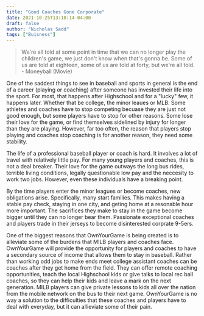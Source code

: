 ```yaml
---
title: "Good Coaches Gone Corporate"
date: 2021-10-25T13:10:14-04:00
draft: false
author: "Nicholas Sadd"
tags: ["Buisness"]
---
```

>We're all told at some point in time that we can no longer play the children's game, we just don't know when that's gonna be. 
Some of us are told at eighteen, some of us are told at forty, but we're all told. - Moneyball (Movie)

One of the saddest things to see in baseball and sports in general is the end of a career (playing or coaching) after someone has invested their life into the sport. For most, that happens after Highschool and for a "lucky" few, it happens later. Whether that be college, the minor leaues or MLB. Some athletes and coaches have to stop competing becuase they are just not good enough, but some players have to stop for other reasons. Some lose their love for the game, or find themselves sidelined by injury for longer than they are playing. However, far too often, the reason that players stop playing and coaches stop coaching is for another reason, they need some stability. 

The life of a professional baseball player or coach is hard. It involves a lot of travel with relatively little pay. For many young players and coaches, this is not a deal breaker. Their love for the game outways the long bus rides, terrible living conditions, legally questionable low pay and the neccesity to work two jobs. However, even these individuals have a breaking point.

By the time players enter the minor leagues or become coaches, new obligations arise. Specifically, many start families. This makes having a stable pay check, staying in one city, and geting home at a resonable hour more important. The sacrifices they make to stay in the game become bigger until they can no longer bear them. Passionate exceptional coaches and players trade in their jerseys to become disinterested corprate 9-5ers.

One of the biggest reasons that OwnYourGame is being created is to alleviate some of the burdens that MILB players and coaches face. OwnYourGame will provide the opportunity for players and coaches to have a secondary source of income that allows them to stay in baseball. Rather than working odd jobs to make ends meet college assistant coaches can be coaches after they get home from the field. They can offer remote coaching opportunities, teach the local Highschool kids or give talks to local rec ball coaches, so they can help their kids and leave a mark on the next generation. MILB players can give private lessons to kids all over the nation from the mobile network on the bus to their next game. OwnYourGame is no way a solution to the difficulties that these coaches and players have to deal with everyday, but it can allieviate some of their pain. 

